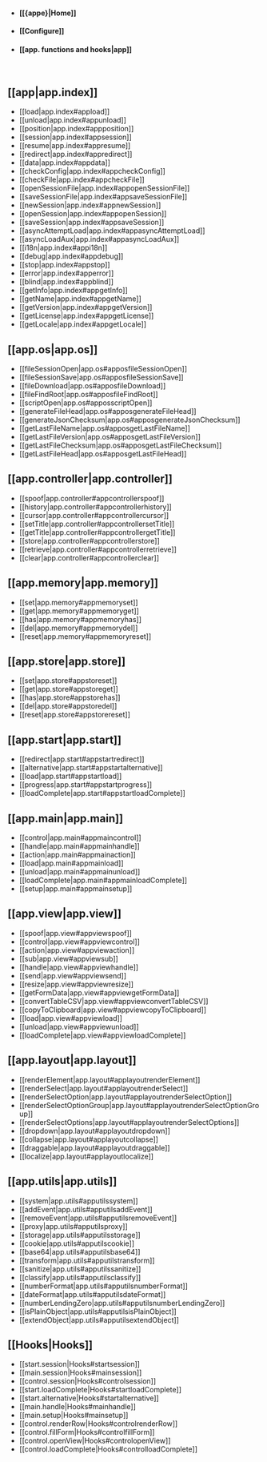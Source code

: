 
* #### [[{appe}|Home]]
* #### [[Configure]]
* #### [[app. functions and hooks|app]]

  

## [[app|app.index]]
* [[load|app.index#appload]]
* [[unload|app.index#appunload]]
* [[position|app.index#appposition]]
* [[session|app.index#appsession]]
* [[resume|app.index#appresume]]
* [[redirect|app.index#appredirect]]
* [[data|app.index#appdata]]
* [[checkConfig|app.index#appcheckConfig]]
* [[checkFile|app.index#appcheckFile]]
* [[openSessionFile|app.index#appopenSessionFile]]
* [[saveSessionFile|app.index#appsaveSessionFile]]
* [[newSession|app.index#appnewSession]]
* [[openSession|app.index#appopenSession]]
* [[saveSession|app.index#appsaveSession]]
* [[asyncAttemptLoad|app.index#appasyncAttemptLoad]]
* [[asyncLoadAux|app.index#appasyncLoadAux]]
* [[i18n|app.index#appi18n]]
* [[debug|app.index#appdebug]]
* [[stop|app.index#appstop]]
* [[error|app.index#apperror]]
* [[blind|app.index#appblind]]
* [[getInfo|app.index#appgetInfo]]
* [[getName|app.index#appgetName]]
* [[getVersion|app.index#appgetVersion]]
* [[getLicense|app.index#appgetLicense]]
* [[getLocale|app.index#appgetLocale]]

## [[app.os|app.os]]
* [[fileSessionOpen|app.os#apposfileSessionOpen]]
* [[fileSessionSave|app.os#apposfileSessionSave]]
* [[fileDownload|app.os#apposfileDownload]]
* [[fileFindRoot|app.os#apposfileFindRoot]]
* [[scriptOpen|app.os#apposscriptOpen]]
* [[generateFileHead|app.os#apposgenerateFileHead]]
* [[generateJsonChecksum|app.os#apposgenerateJsonChecksum]]
* [[getLastFileName|app.os#apposgetLastFileName]]
* [[getLastFileVersion|app.os#apposgetLastFileVersion]]
* [[getLastFileChecksum|app.os#apposgetLastFileChecksum]]
* [[getLastFileHead|app.os#apposgetLastFileHead]]

## [[app.controller|app.controller]]
* [[spoof|app.controller#appcontrollerspoof]]
* [[history|app.controller#appcontrollerhistory]]
* [[cursor|app.controller#appcontrollercursor]]
* [[setTitle|app.controller#appcontrollersetTitle]]
* [[getTitle|app.controller#appcontrollergetTitle]]
* [[store|app.controller#appcontrollerstore]]
* [[retrieve|app.controller#appcontrollerretrieve]]
* [[clear|app.controller#appcontrollerclear]]

## [[app.memory|app.memory]]
* [[set|app.memory#appmemoryset]]
* [[get|app.memory#appmemoryget]]
* [[has|app.memory#appmemoryhas]]
* [[del|app.memory#appmemorydel]]
* [[reset|app.memory#appmemoryreset]]

## [[app.store|app.store]]
* [[set|app.store#appstoreset]]
* [[get|app.store#appstoreget]]
* [[has|app.store#appstorehas]]
* [[del|app.store#appstoredel]]
* [[reset|app.store#appstorereset]]

## [[app.start|app.start]]
* [[redirect|app.start#appstartredirect]]
* [[alternative|app.start#appstartalternative]]
* [[load|app.start#appstartload]]
* [[progress|app.start#appstartprogress]]
* [[loadComplete|app.start#appstartloadComplete]]

## [[app.main|app.main]]
* [[control|app.main#appmaincontrol]]
* [[handle|app.main#appmainhandle]]
* [[action|app.main#appmainaction]]
* [[load|app.main#appmainload]]
* [[unload|app.main#appmainunload]]
* [[loadComplete|app.main#appmainloadComplete]]
* [[setup|app.main#appmainsetup]]

## [[app.view|app.view]]
* [[spoof|app.view#appviewspoof]]
* [[control|app.view#appviewcontrol]]
* [[action|app.view#appviewaction]]
* [[sub|app.view#appviewsub]]
* [[handle|app.view#appviewhandle]]
* [[send|app.view#appviewsend]]
* [[resize|app.view#appviewresize]]
* [[getFormData|app.view#appviewgetFormData]]
* [[convertTableCSV|app.view#appviewconvertTableCSV]]
* [[copyToClipboard|app.view#appviewcopyToClipboard]]
* [[load|app.view#appviewload]]
* [[unload|app.view#appviewunload]]
* [[loadComplete|app.view#appviewloadComplete]]

## [[app.layout|app.layout]]
* [[renderElement|app.layout#applayoutrenderElement]]
* [[renderSelect|app.layout#applayoutrenderSelect]]
* [[renderSelectOption|app.layout#applayoutrenderSelectOption]]
* [[renderSelectOptionGroup|app.layout#applayoutrenderSelectOptionGroup]]
* [[renderSelectOptions|app.layout#applayoutrenderSelectOptions]]
* [[dropdown|app.layout#applayoutdropdown]]
* [[collapse|app.layout#applayoutcollapse]]
* [[draggable|app.layout#applayoutdraggable]]
* [[localize|app.layout#applayoutlocalize]]

## [[app.utils|app.utils]]
* [[system|app.utils#apputilssystem]]
* [[addEvent|app.utils#apputilsaddEvent]]
* [[removeEvent|app.utils#apputilsremoveEvent]]
* [[proxy|app.utils#apputilsproxy]]
* [[storage|app.utils#apputilsstorage]]
* [[cookie|app.utils#apputilscookie]]
* [[base64|app.utils#apputilsbase64]]
* [[transform|app.utils#apputilstransform]]
* [[sanitize|app.utils#apputilssanitize]]
* [[classify|app.utils#apputilsclassify]]
* [[numberFormat|app.utils#apputilsnumberFormat]]
* [[dateFormat|app.utils#apputilsdateFormat]]
* [[numberLendingZero|app.utils#apputilsnumberLendingZero]]
* [[isPlainObject|app.utils#apputilsisPlainObject]]
* [[extendObject|app.utils#apputilsextendObject]]

## [[Hooks|Hooks]]
* [[start.session|Hooks#startsession]]
* [[main.session|Hooks#mainsession]]
* [[control.session|Hooks#controlsession]]
* [[start.loadComplete|Hooks#startloadComplete]]
* [[start.alternative|Hooks#startalternative]]
* [[main.handle|Hooks#mainhandle]]
* [[main.setup|Hooks#mainsetup]]
* [[control.renderRow|Hooks#controlrenderRow]]
* [[control.fillForm|Hooks#controlfillForm]]
* [[control.openView|Hooks#controlopenView]]
* [[control.loadComplete|Hooks#controlloadComplete]]

